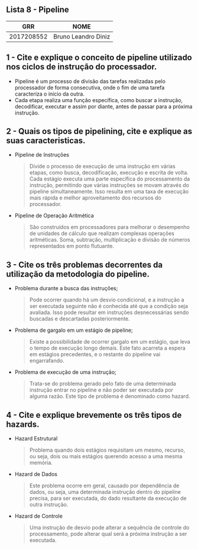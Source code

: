 ## Lista 8 - Pipeline

| GRR | NOME |
| ------ | ------ |
| 2017208552 | Bruno Leandro Diniz |

## 1 - Cite e explique o conceito de pipeline utilizado nos ciclos de instrução do processador.
- Pipeline é um processo de divisão das tarefas realizadas pelo processador de forma consecutiva, onde o fim de uma tarefa caracteriza o início da outra.
- Cada etapa realiza uma função específica, como buscar a instrução, decodificar, executar e assim por diante, antes de passar para a próxima instrução. 

## 2 - Quais os tipos de pipelining, cite e explique as suas caracteristicas.
- Pipeline de Instruções
    > Divide o processo de execução de uma instrução em várias etapas, como busca, decodificação, execução e escrita de volta.
    > Cada estágio executa uma parte específica do processamento da instrução, permitindo que várias instruções se movam através do pipeline simultaneamente. Isso resulta em uma taxa de execução mais rápida e melhor aproveitamento dos recursos do processador.
- Pipeline de Operação Aritmética
    > São construídos em processadores para melhorar o desempenho de unidades de cálculo que realizam complexas operações aritméticas.
    > Soma, subtração, multiplicação e divisão de números representados em ponto flutuante.

## 3 - Cite os três problemas decorrentes da utilização da metodologia do pipeline.
- Problema durante a busca das instruções;
    > Pode ocorrer quando há um desvio condicional, e a instrução a ser executada seguinte não é conhecida até que a condição seja avaliada. Isso pode resultar em instruções desnecessárias sendo buscadas e descartadas posteriormente.
- Problema de gargalo em um estágio de pipeline;
    > Existe a possibilidade de ocorrer gargalo em um estágio, que leva o tempo de execução longo demais. Este fato acarreta a espera em estágios precedentes, e o restante do pipeline vai engarrafando.
- Problema de execução de uma instrução;
    > Trata-se do problema gerado pelo fato de uma determinada instrução entrar no pipeline e não poder ser executada por alguma razão. Este tipo de problema é denominado como hazard.

## 4 - Cite e explique brevemente os três tipos de hazards.
- Hazard Estrutural
    > Problema quando dois estágios requisitam um mesmo, recurso, ou seja, dois ou mais estágios querendo acesso a uma mesma memória.
- Hazard de Dados
    > Este problema ocorre em geral, causado por dependência de dados, ou seja, uma determinada instrução dentro do pipeline precisa, para ser executada, do dado resultante da execução de outra instrução.
- Hazard de Controle
    > Uma instrução de desvio pode alterar a sequência de controle do processamento, pode alterar qual será a próxima instrução a ser executada.